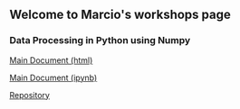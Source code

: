 ## Welcome to Marcio's workshops page

### Data Processing in Python using Numpy

<a href="http://htmlpreview.github.io/?https://github.com/marcio-mourao/Data-Processing-In-Python-Using-Numpy/blob/master/Workshop.html" target="_blank"> Main Document (html)</a>

<a href="https://github.com/marcio-mourao/Data-Processing-In-Python-Using-Numpy/blob/master/Workshop.ipynb" target="_blank"> Main Document (ipynb)</a>

<a href="https://github.com/marcio-mourao/Data-Processing-In-Python-Using-Numpy" target="_blank"> Repository</a>

